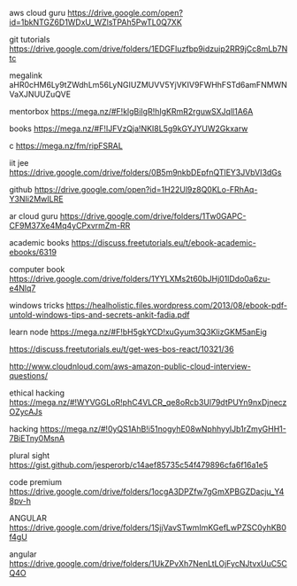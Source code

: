 aws cloud guru https://drive.google.com/open?id=1bkNTGZ6D1WDxU_WZlsTPAh5PwTL0Q7XK


git tutorials https://drive.google.com/drive/folders/1EDGFIuzfbp9idzuip2RR9jCc8mLb7Ntc


megalink aHR0cHM6Ly9tZWdhLm56LyNGIUZMUVV5YjVKIV9FWHhFSTd6amFNMWNVaXJNUUZuQVE


mentorbox https://mega.nz/#F!klgBiIgR!hIgKRmR2rguwSXJqll1A6A


books https://mega.nz/#F!IJFVzQja!NKI8L5g9kGYJYUW2Gkxarw


c https://mega.nz/fm/ripFSRAL

iit jee https://drive.google.com/drive/folders/0B5m9nkbDEpfnQTlEY3JVbVI3dGs


github https://drive.google.com/open?id=1H22Ul9z8Q0KLo-FRhAq-Y3NIi2MwILRE

ar cloud guru https://drive.google.com/drive/folders/1Tw0GAPC-CF9M37Xe4Mq4yCPxvrmZm-RR


academic books https://discuss.freetutorials.eu/t/ebook-academic-ebooks/6319

computer book https://drive.google.com/drive/folders/1YYLXMs2t60bJHj01lDdo0a6zu-e4Nlq7

windows tricks https://healholistic.files.wordpress.com/2013/08/ebook-pdf-untold-windows-tips-and-secrets-ankit-fadia.pdf

learn node https://mega.nz/#F!bH5gkYCD!xuGyum3Q3KlizGKM5anEig

https://discuss.freetutorials.eu/t/get-wes-bos-react/10321/36

http://www.cloudnloud.com/aws-amazon-public-cloud-interview-questions/

ethical hacking https://mega.nz/#!WYVGGLoR!phC4VLCR_qe8oRcb3Ul79dtPUYn9nxDjneczOZycAJs

hacking https://mega.nz/#!0yQS1AhB!i51nogyhE08wNphhyylJb1rZmyGHH1-7BiETny0MsnA

plural sight https://gist.github.com/jesperorb/c14aef85735c54f479896cfa6f16a1e5

code premium https://drive.google.com/drive/folders/1ocgA3DPZfw7gGmXPBGZDacju_Y48pv-h

ANGULAR https://drive.google.com/drive/folders/1SjjVavSTwmImKGefLwPZSC0yhKB0f4gU

angular https://drive.google.com/drive/folders/1UkZPvXh7NenLtLOjFycNJtvxUuC5CQ4O
